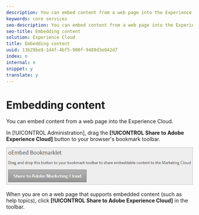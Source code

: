 ```yaml
---
description: You can embed content from a web page into the Experience Cloud.
keywords: core services
seo-description: You can embed content from a web page into the Experience Cloud.
seo-title: Embedding content
solution: Experience Cloud
title: Embedding content
uuid: 13b29be9-1d4f-4bf5-900f-9489d3e042d7
index: n
internal: n
snippet: y
translate: y
---
```


# Embedding content

You can embed content from a web page into the Experience Cloud.

In [!UICONTROL Administration], drag the **[!UICONTROL Share to Adobe Experience Cloud]** button to your browser's bookmark toolbar. 

![](assets/oembed.png) 

When you are on a web page that supports embedded content (such as help topics), click **[!UICONTROL Share to Adobe Experience Cloud]** in the toolbar. 
